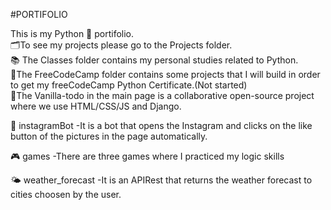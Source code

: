 #PORTIFOLIO

This is my Python 🐍 portifolio.  
🗂️To see my projects please go to the Projects folder.<br> 
📚 The Classes folder contains my personal studies related to Python.<br>
🔖The FreeCodeCamp folder contains some projects that I will build in order to get my freeCodeCamp Python Certificate.(Not started)<br>
🚀The Vanilla-todo in the main page is a collaborative open-source project where we use HTML/CSS/JS and Django.  


🤖 instagramBot
-It is a bot that opens the Instagram and clicks on the like button of the pictures in the page automatically.

🎮 games
-There are three games where I practiced my logic skills

🌤️ weather_forecast
-It is an APIRest that returns the weather forecast to cities choosen by the user. 
